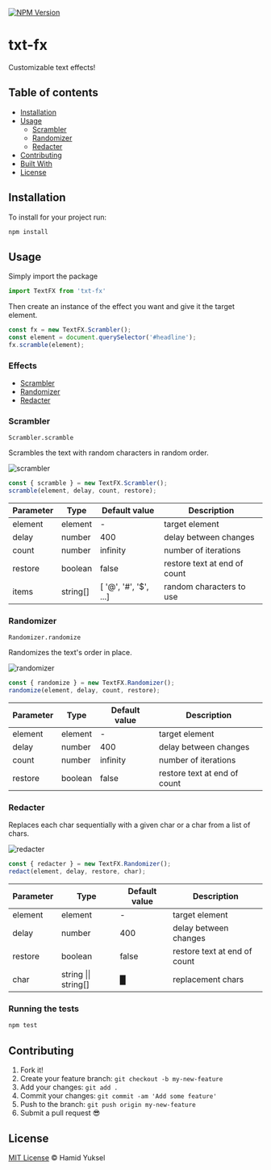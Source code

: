[![NPM Version](https://badge.fury.io/js/txt-fx.svg?style=flat)](https://npmjs.org/package/txt-fx)
# txt-fx

Customizable text effects!

## Table of contents
  - [Installation](#installation)
  - [Usage](#usage)
    - [Scrambler](#scrambler)
    - [Randomizer](#randomizer)
    - [Redacter](#redacter)
  - [Contributing](#contributing)
  - [Built With](#built-with)
  - [License](#license)

## Installation

To install for your project run:

```sh
npm install 
```

## Usage
Simply import the package
```js
import TextFX from 'txt-fx'
```

Then create an instance of the effect you want and give it the target element.

```js
const fx = new TextFX.Scrambler();
const element = document.querySelector('#headline');
fx.scramble(element);
```

### Effects
  - [Scrambler](#scrambler)
  - [Randomizer](#randomizer)
  - [Redacter](#redacter)

### Scrambler

`Scrambler.scramble`

Scrambles the text with random characters in random order.

![scrambler](https://github.com/yukseltron/txt-fx/assets/14843458/41236b28-46e7-4974-8a03-cd454d004100)

```js
const { scramble } = new TextFX.Scrambler();
scramble(element, delay, count, restore);
```

| Parameter | Type | Default value | Description |
| --- | --- |  --- | --- |
| element | element | - | target element |
| delay | number | 400 | delay between changes |
| count | number | infinity | number of iterations |
| restore | boolean | false | restore text at end of count | 
| items | string[] | [ '@', '#', '$', ...] | random characters to use |

### Randomizer

`Randomizer.randomize`

Randomizes the text's order in place.

![randomizer](https://github.com/yukseltron/txt-fx/assets/14843458/ad1febd3-577e-4a22-b3e3-015f67016816)


```js
const { randomize } = new TextFX.Randomizer();
randomize(element, delay, count, restore);
```

| Parameter | Type | Default value | Description |
| --- | --- |  --- | --- |
| element | element | - | target element |
| delay | number | 400 | delay between changes |
| count | number | infinity | number of iterations |
| restore | boolean | false | restore text at end of count | 


### Redacter

Replaces each char sequentially with a given char or a char from a list of chars.

![redacter](https://github.com/yukseltron/txt-fx/assets/14843458/f7b66c7e-c2d5-4cfb-acae-f3633b0d613f)

```js
const { redacter } = new TextFX.Randomizer();
redact(element, delay, restore, char);
```

| Parameter | Type | Default value | Description |
| --- | --- |  --- | --- |
| element | element | - | target element |
| delay | number | 400 | delay between changes |
| restore | boolean | false | restore text at end of count | 
| char | string \|\| string[] | █ | replacement chars |


### Running the tests

```sh
npm test
```


## Contributing

1.  Fork it!
2.  Create your feature branch: `git checkout -b my-new-feature`
3.  Add your changes: `git add .`
4.  Commit your changes: `git commit -am 'Add some feature'`
5.  Push to the branch: `git push origin my-new-feature`
6.  Submit a pull request :sunglasses:


## License

[MIT License](https://andreasonny.mit-license.org/2019) © Hamid Yuksel
